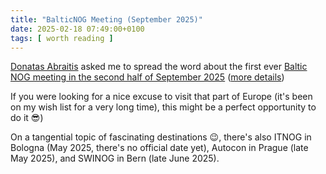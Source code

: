 ```yaml
---
title: "BalticNOG Meeting (September 2025)"
date: 2025-02-18 07:49:00+0100
tags: [ worth reading ]
---
```

[Donatas Abraitis](https://www.linkedin.com/in/ton31337/) asked me to spread the word about the first ever [Baltic NOG meeting in the second half of September 2025](https://events.balticnog.org/event/1/) ([more details](https://events.balticnog.org/event/1/attachments/2/2/BalticNOG%202025.pdf))

If you were looking for a nice excuse to visit that part of Europe (it's been on my wish list for a very long time), this might be a perfect opportunity to do it 😎)

On a tangential topic of fascinating destinations 😉, there's also ITNOG in Bologna (May 2025, there's no official date yet), Autocon in Prague (late May 2025), and SWINOG in Bern (late June 2025).
